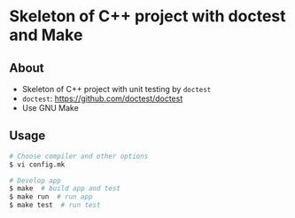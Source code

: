 # Skeleton of C++ project with doctest and Make

## About

- Skeleton of C++ project with unit testing by `doctest`
- `doctest`: <https://github.com/doctest/doctest>
- Use GNU Make

## Usage

```bash
# Choose compiler and other options
$ vi config.mk

# Develop app
$ make  # build app and test
$ make run  # run app
$ make test  # run test
```
